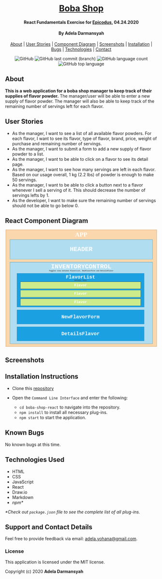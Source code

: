 <div align=center>

# [Boba Shop](https://github.com/ayohana/boba-shop-react.git)

#### React Fundamentals Exercise for [Epicodus](https://www.epicodus.com/), 04.24.2020

#### By **Adela Darmansyah**

[About](#About) | [User Stories](#User-Stories) | [Component Diagram](##React-Component-Diagram) | [Screenshots](#Screenshots) | [Installation](#Installation-Instructions) | [Bugs](#Known-Bugs) | [Technologies](#Technologies-Used) | [Contact](#Support-and-Contact-Details)

![GitHub](https://img.shields.io/github/license/ayohana/boba-shop-react?color=%23DE98B2&style=for-the-badge) ![GitHub last commit (branch)](https://img.shields.io/github/last-commit/ayohana/boba-shop-react/master?color=%23DE98B2&style=for-the-badge) ![GitHub language count](https://img.shields.io/github/languages/count/ayohana/boba-shop-react?color=%23DE98B2&style=for-the-badge) ![GitHub top language](https://img.shields.io/github/languages/top/ayohana/boba-shop-react?color=%23DE98B2&style=for-the-badge)

</div>

## About

**This is a web application for a boba shop manager to keep track of their supplies of flavor powder.** The manager/user will be able to enter a new supply of flavor powder. The manager will also be able to keep track of the remaining number of servings left for each flavor.

## User Stories

* As the manager, I want to see a list of all available flavor powders. For each flavor, I want to see its flavor, type of flavor, brand, price, weight of purchase and remaining number of servings.
* As the manager, I want to submit a form to add a new supply of flavor powder to a list.
* As the manager, I want to be able to click on a flavor to see its detail page.
* As the manager, I want to see how many servings are left in each flavor. Based on our usage overall, 1 kg (2.2 lbs) of powder is enough to make 50 servings.
* As the manager, I want to be able to click a button next to a flavor whenever I sell a serving of it. This should decrease the number of servings lefts by 1. 
* As the developer, I want to make sure the remaining number of servings should not be able to go below 0.

## React Component Diagram

<div align=center>
  <img style="width:500px" src="./public/boba-shop-component-diagram.png">
</div>

## Screenshots
<!-- 
Maximized window view:

<img style="width:600px" src="./public/img/app-screenshot.jpg">

Minimized window view:

<img style="width:600px" src="./public/img/small-window-screenshot.png"> -->

## Installation Instructions

* Clone this [repository](https://github.com/ayohana/boba-shop-react.git)

* Open the `Command Line Interface` and enter the following:
  * `cd boba-shop-react` to navigate into the repository.
  * `npm install` to install all necessary plug-ins.
  * `npm start` to start the application.

## Known Bugs

No known bugs at this time.

## Technologies Used

* HTML
* CSS
* JavaScript
* React
* Draw.io
* Markdown
* _npm*_

_*Check out `package.json` file to see the complete list of all plug-ins._

## Support and Contact Details

Feel free to provide feedback via email: adela.yohana@gmail.com.

### License

This application is licensed under the MIT license.

Copyright (c) 2020 **Adela Darmansyah**
